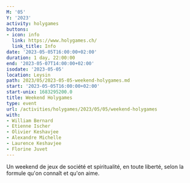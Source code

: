 ```yaml
---
M: '05'
Y: '2023'
activity: holygames
buttons:
- icon: info
  link: https://www.holygames.ch/
  link_title: Info
date: '2023-05-05T16:00:00+02:00'
duration: 1 day, 22:00:00
end: '2023-05-07T14:00:00+02:00'
isodate: '2023-05-05'
location: Leysin
path: 2023/05/2023-05-05-weekend-holygames.md
start: '2023-05-05T16:00:00+02:00'
start-unix: 1683295200.0
title: Weekend Holygames
type: event
url: /activities/holygames/2023/05/05/weekend-holygames
with:
- William Bernard
- Etienne Ischer
- Olivier Keshavjee
- Alexandre Michelle
- Laurence Keshavjee
- Florine Juvet
---
```

Un weekend de jeux de société et spiritualité, en toute liberté, selon la formule qu'on connaît et qu'on aime.